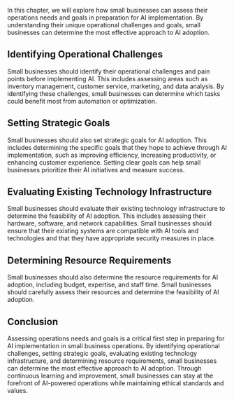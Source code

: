 
In this chapter, we will explore how small businesses can assess their operations needs and goals in preparation for AI implementation. By understanding their unique operational challenges and goals, small businesses can determine the most effective approach to AI adoption.

Identifying Operational Challenges
----------------------------------

Small businesses should identify their operational challenges and pain points before implementing AI. This includes assessing areas such as inventory management, customer service, marketing, and data analysis. By identifying these challenges, small businesses can determine which tasks could benefit most from automation or optimization.

Setting Strategic Goals
-----------------------

Small businesses should also set strategic goals for AI adoption. This includes determining the specific goals that they hope to achieve through AI implementation, such as improving efficiency, increasing productivity, or enhancing customer experience. Setting clear goals can help small businesses prioritize their AI initiatives and measure success.

Evaluating Existing Technology Infrastructure
---------------------------------------------

Small businesses should evaluate their existing technology infrastructure to determine the feasibility of AI adoption. This includes assessing their hardware, software, and network capabilities. Small businesses should ensure that their existing systems are compatible with AI tools and technologies and that they have appropriate security measures in place.

Determining Resource Requirements
---------------------------------

Small businesses should also determine the resource requirements for AI adoption, including budget, expertise, and staff time. Small businesses should carefully assess their resources and determine the feasibility of AI adoption.

Conclusion
----------

Assessing operations needs and goals is a critical first step in preparing for AI implementation in small business operations. By identifying operational challenges, setting strategic goals, evaluating existing technology infrastructure, and determining resource requirements, small businesses can determine the most effective approach to AI adoption. Through continuous learning and improvement, small businesses can stay at the forefront of AI-powered operations while maintaining ethical standards and values.
